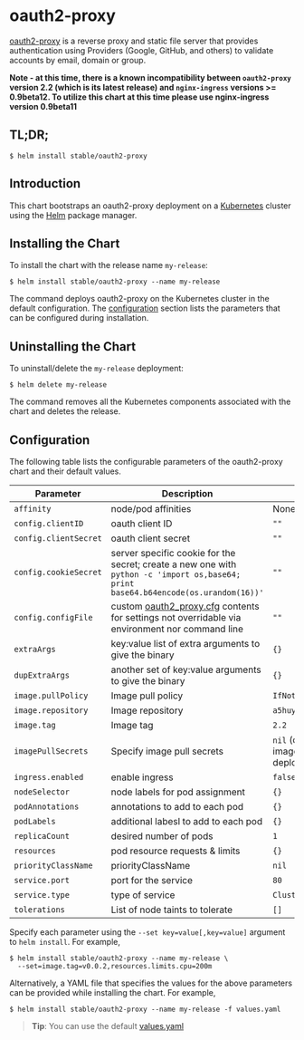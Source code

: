 # oauth2-proxy

[oauth2-proxy](https://github.com/bitly/oauth2_proxy) is a reverse proxy and static file server that provides authentication using Providers (Google, GitHub, and others) to validate accounts by email, domain or group.

**Note - at this time, there is a known incompatibility between `oauth2-proxy` version 2.2 (which is its latest release) and `nginx-ingress` versions >= 0.9beta12. To utilize this chart at this time please use nginx-ingress version 0.9beta11**

## TL;DR;

```console
$ helm install stable/oauth2-proxy
```

## Introduction

This chart bootstraps an oauth2-proxy deployment on a [Kubernetes](http://kubernetes.io) cluster using the [Helm](https://helm.sh) package manager.

## Installing the Chart

To install the chart with the release name `my-release`:

```console
$ helm install stable/oauth2-proxy --name my-release
```

The command deploys oauth2-proxy on the Kubernetes cluster in the default configuration. The [configuration](#configuration) section lists the parameters that can be configured during installation.

## Uninstalling the Chart

To uninstall/delete the `my-release` deployment:

```console
$ helm delete my-release
```

The command removes all the Kubernetes components associated with the chart and deletes the release.

## Configuration

The following table lists the configurable parameters of the oauth2-proxy chart and their default values.

Parameter | Description | Default
--- | --- | ---
`affinity` | node/pod affinities | None
`config.clientID` | oauth client ID | `""`
`config.clientSecret` | oauth client secret | `""`
`config.cookieSecret` | server specific cookie for the secret; create a new one with `python -c 'import os,base64; print base64.b64encode(os.urandom(16))'` | `""`
`config.configFile` | custom [oauth2_proxy.cfg](https://github.com/bitly/oauth2_proxy/blob/master/contrib/oauth2_proxy.cfg.example) contents for settings not overridable via environment nor command line | `""`
`extraArgs` | key:value list of extra arguments to give the binary | `{}`
`dupExtraArgs` | another set of key:value arguments to give the binary | `{}`
`image.pullPolicy` | Image pull policy | `IfNotPresent`
`image.repository` | Image repository | `a5huynh/oauth2_proxy`
`image.tag` | Image tag | `2.2`
`imagePullSecrets` | Specify image pull secrets | `nil` (does not add image pull secrets to deployed pods)
`ingress.enabled` | enable ingress | `false`
`nodeSelector` | node labels for pod assignment | `{}`
`podAnnotations` | annotations to add to each pod | `{}`
`podLabels` | additional labesl to add to each pod | `{}`
`replicaCount` | desired number of pods | `1`
`resources` | pod resource requests & limits | `{}`
`priorityClassName` | priorityClassName | `nil` 
`service.port` | port for the service | `80`
`service.type` | type of service | `ClusterIP`
`tolerations` | List of node taints to tolerate | `[]`

Specify each parameter using the `--set key=value[,key=value]` argument to `helm install`. For example,

```console
$ helm install stable/oauth2-proxy --name my-release \
  --set=image.tag=v0.0.2,resources.limits.cpu=200m
```

Alternatively, a YAML file that specifies the values for the above parameters can be provided while installing the chart. For example,

```console
$ helm install stable/oauth2-proxy --name my-release -f values.yaml
```

> **Tip**: You can use the default [values.yaml](values.yaml)
